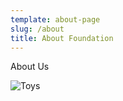 ```yaml
---
template: about-page
slug: /about
title: About Foundation
---
```

About Us

![Toys](/assets/vanessa-bucceri-gdirwiyama8-unsplash.jpg "Toys")
